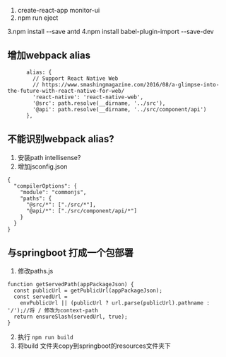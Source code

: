 1. create-react-app monitor-ui
2. npm run eject


3.npm install --save antd
4.npm install babel-plugin-import --save-dev


## 增加webpack alias
```
      alias: {
        // Support React Native Web
        // https://www.smashingmagazine.com/2016/08/a-glimpse-into-the-future-with-react-native-for-web/
        'react-native': 'react-native-web',
        '@src': path.resolve(__dirname, '../src'),
        '@api': path.resolve(__dirname, '../src/component/api')
      },
```

## 不能识别webpack alias?
1. 安装path intellisense?
2. 增加jsconfig.json
```
{
  "compilerOptions": {
    "module": "commonjs",
    "paths": {
      "@src/*": ["./src/*"],
      "@api/*": ["./src/component/api/*"]
    }
  }
}
```

## 与springboot 打成一个包部署
1. 修改paths.js
```
function getServedPath(appPackageJson) {
  const publicUrl = getPublicUrl(appPackageJson);
  const servedUrl =
    envPublicUrl || (publicUrl ? url.parse(publicUrl).pathname : '/');//将 / 修改为context-path
  return ensureSlash(servedUrl, true);
}
```
2. 执行  `npm run build`
3. 将build 文件夹copy到springboot的resources文件夹下
